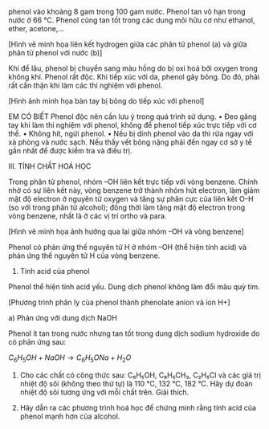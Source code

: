 phenol vào khoảng 8 gam trong 100 gam nước. Phenol tan vô hạn trong nước ở 66 °C. Phenol cũng tan tốt trong các dung môi hữu cơ như ethanol, ether, acetone,...

[Hình vẽ minh họa liên kết hydrogen giữa các phân tử phenol (a) và giữa phân tử phenol với nước (b)]

Khi để lâu, phenol bị chuyển sang màu hồng do bị oxi hoá bởi oxygen trong không khí. Phenol rất độc. Khi tiếp xúc với da, phenol gây bỏng. Do đó, phải rất cẩn thận khi làm các thí nghiệm với phenol.

[Hình ảnh minh họa bàn tay bị bỏng do tiếp xúc với phenol]

EM CÓ BIẾT
Phenol độc nên cần lưu ý trong quá trình sử dụng.
• Đeo găng tay khi làm thí nghiệm với phenol, không để phenol tiếp xúc trực tiếp với cơ thể.
• Không hít, ngửi phenol.
• Nếu bị dính phenol vào da thì rửa ngay với xà phòng và nước sạch. Nếu thấy vết bỏng nặng phải đến ngay cơ sở y tế gần nhất để được kiểm tra và điều trị.

III. TÍNH CHẤT HOÁ HỌC

Trong phân tử phenol, nhóm –OH liên kết trực tiếp với vòng benzene. Chính nhờ có sự liên kết này, vòng benzene trở thành nhóm hút electron, làm giảm mật độ electron ở nguyên tử oxygen và tăng sự phân cực của liên kết O–H (so với trong phân tử alcohol); đồng thời làm tăng mật độ electron trong vòng benzene, nhất là ở các vị trí ortho và para.

[Hình vẽ minh họa ảnh hưởng qua lại giữa nhóm –OH và vòng benzene]

Phenol có phản ứng thế nguyên tử H ở nhóm –OH (thể hiện tính acid) và phản ứng thế nguyên tử H của vòng benzene.

1. Tính acid của phenol

Phenol thể hiện tính acid yếu. Dung dịch phenol không làm đổi màu quỳ tím.

[Phương trình phân ly của phenol thành phenolate anion và ion H+]

a) Phản ứng với dung dịch NaOH

Phenol ít tan trong nước nhưng tan tốt trong dung dịch sodium hydroxide do có phản ứng sau:

$C_6H_5OH + NaOH \rightarrow C_6H_5ONa + H_2O$

1. Cho các chất có công thức sau: C₆H₅OH, C₆H₅CH₃, C₂H₅Cl và các giá trị nhiệt độ sôi (không theo thứ tự) là 110 °C, 132 °C, 182 °C. Hãy dự đoán nhiệt độ sôi tương ứng với mỗi chất trên. Giải thích.

2. Hãy dẫn ra các phương trình hoá học để chứng minh rằng tính acid của phenol mạnh hơn của alcohol.